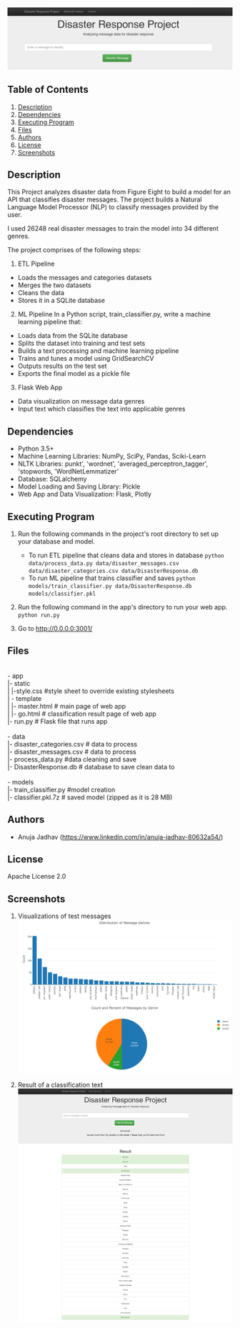 ![header](screenshots/header.png)


## Table of Contents
1. [Description](#description)
2. [Dependencies](#dependencies)
3. [Executing Program](#execution)
4. [Files](#files)
5. [Authors](#authors)
6. [License](#license)
7. [Screenshots](#screenshots)

<a name="descripton"></a>
## Description

This Project analyzes disaster data from Figure Eight to build a model for an API that classifies disaster messages. The project builds a Natural Language Model Processor (NLP) to classify messages provided by the user. 

I used 26248 real disaster messages to train the model into 34 different genres. 

The project comprises of the following steps:
1. ETL Pipeline
* Loads the messages and categories datasets
* Merges the two datasets
* Cleans the data
* Stores it in a SQLite database

2. ML Pipeline
In a Python script, train_classifier.py, write a machine learning pipeline that:
* Loads data from the SQLite database
* Splits the dataset into training and test sets
* Builds a text processing and machine learning pipeline
* Trains and tunes a model using GridSearchCV
* Outputs results on the test set
* Exports the final model as a pickle file

3. Flask Web App
* Data visualization on message data genres
* Input text which classifies the text into applicable genres

<a name="dependencies"></a>
## Dependencies

* Python 3.5+
* Machine Learning Libraries: NumPy, SciPy, Pandas, Sciki-Learn
* NLTK Libraries: punkt', 'wordnet', 'averaged_perceptron_tagger', 'stopwords, 'WordNetLemmatizer'
* Database: SQLalchemy
* Model Loading and Saving Library: Pickle
* Web App and Data Visualization: Flask, Plotly

<a name="execution"></a>
## Executing Program

1. Run the following commands in the project's root directory to set up your database and model.

    - To run ETL pipeline that cleans data and stores in database
        `python data/process_data.py data/disaster_messages.csv data/disaster_categories.csv data/DisasterResponse.db`
    - To run ML pipeline that trains classifier and saves
        `python models/train_classifier.py data/DisasterResponse.db models/classifier.pkl`

2. Run the following command in the app's directory to run your web app.
    `python run.py`

3. Go to http://0.0.0.0:3001/

<a name="files"></a>
## Files

<br>- app
<br>|- static
<br>| |-style.css #style sheet to override existing stylesheets
<br>| - template
<br>| |- master.html  # main page of web app
<br>| |- go.html  # classification result page of web app
<br>|- run.py  # Flask file that runs app
<br>
<br>- data
<br>|- disaster_categories.csv  # data to process 
<br>|- disaster_messages.csv  # data to process
<br>|- process_data.py #data cleaning and save
<br>|- DisasterResponse.db   # database to save clean data to
<br>
<br>- models
<br>|- train_classifier.py #model creation
<br>|- classifier.pkl.7z  # saved model (zipped as it is 28 MB)


<a name="authors"></a>
## Authors

* Anuja Jadhav (https://www.linkedin.com/in/anuja-jadhav-80632a54/)

<a name="license"></a>
## License
Apache License 2.0

<a name="screenshots"></a>
## Screenshots

1. Visualizations of test messages
![graphs](screenshots/graphs.png)

2. Result of a classification text
![result](screenshots/result.png)
